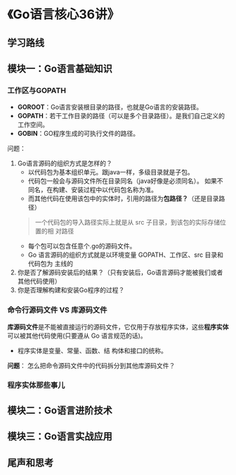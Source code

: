 
# 《Go语言核心36讲》

## 学习路线

## 模块一：Go语言基础知识

### 工作区与GOPATH
- **GOROOT**：Go语言安装根目录的路径，也就是Go语言的安装路径。
- **GOPATH**：若干工作目录的路径（可以是多个目录路径）。是我们自己定义的工作空间。
- **GOBIN**：GO程序生成的可执行文件的路径。

问题：
1. Go语言源码的组织方式是怎样的？
   - 以代码包为基本组织单元。跟java一样，多级目录就是子包。
   - 代码包一般会与源码文件所在目录同名（java好像是必须同名）。 如果不同名，在构建、安装过程中以代码包名称为准。 
   - 而其他代码在使用该包中的实体时，引用的路径为**包路径？**（还是目录路径）
  	>一个代码包的导入路径实际上就是从 src 子目录，到该包的实际存储位置的相 对路径
   - 每个包可以包含任意个.go的源码文件。
   - Go 语言源码的组织方式就是以环境变量 GOPATH、工作区、src 目录和代码包为 主线的
2. 你是否了解源码安装后的结果？（只有安装后，Go语言源码才能被我们或者其他代码使用）
3. 你是否理解构建和安装Go程序的过程？

### 命令行源码文件 VS 库源码文件


**库源码文件**是不能被直接运行的源码文件，它仅用于存放程序实体，这些**程序实体**可以被其他代码使用(只要遵从 Go 语言规范的话)。
- 程序实体是变量、常量、函数、结 构体和接口的统称。

**问题**： 怎么把命令源码文件中的代码拆分到其他库源码文件？

### 程序实体那些事儿


## 模块二：Go语言进阶技术

## 模块三：Go语言实战应用

## 尾声和思考